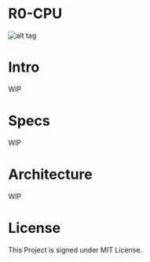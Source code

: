 # R0-CPU

![alt tag](https://s24.postimg.org/bmq9o00s5/image.png)

# Intro

WIP

# Specs

WIP

# Architecture

WIP

# License

This Project is signed under MIT License.
